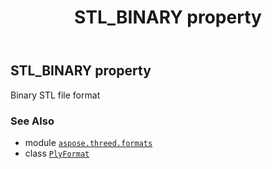﻿---
title: STL_BINARY property
second_title: Aspose.3D for Python via .NET API References
description: 
type: docs
weight: 480
url: /python-net/aspose.threed.formats/plyformat/stl_binary/
is_root: false
---

## STL_BINARY property


Binary STL file format

### See Also
* module [`aspose.threed.formats`](../../)
* class [`PlyFormat`](/3d/python-net/aspose.threed.formats/plyformat)
